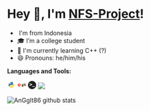 # Hey 👋, I'm [NFS-Project](https://t.me/Bella_Aprilia_27)!

- <img src="https://raw.githubusercontent.com/mpurnomoadji/GameTebakAku-master/master/website/img/animasi-bergerak-bendera-indonesia-0013.gif" width="0dp"> I'm from Indonesia
- 🎓 I’m a college student 
- 🌱 I'm currently learning C++ (?)
- 😄 Pronouns: he/him/his

**Languages and Tools:**

<code><img height="20" src="https://raw.githubusercontent.com/github/explore/80688e429a7d4ef2fca1e82350fe8e3517d3494d/topics/python/python.png"></code>
<code><img height="20" src="https://raw.githubusercontent.com/github/explore/80688e429a7d4ef2fca1e82350fe8e3517d3494d/topics/git/git.png"></code>
<code><img height="20" src="https://raw.githubusercontent.com/github/explore/80688e429a7d4ef2fca1e82350fe8e3517d3494d/topics/terminal/terminal.png"></code>
![](https://komarev.com/ghpvc/?username=NFS86)

![AnGgIt86 github stats](https://github-stats-alpha.vercel.app/api/?username=NFS86&cc=FFC107&ic=000000&bc=000000tc=FFFFFF)
